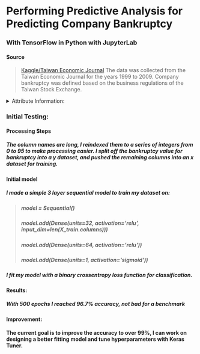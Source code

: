 # Performing Predictive Analysis for Predicting Company Bankruptcy 
### With TensorFlow in Python with JupyterLab

####  Source

>[Kaggle/Taiwan Economic Journal](https://www.kaggle.com/fedesoriano/company-bankruptcy-prediction)
>The data was collected from the Taiwan Economic Journal for the years 1999 to 2009. Company bankruptcy was defined based on the business regulations of the Taiwan Stock Exchange.

<details>
  <summary>Attribute Information:</summary>
  
   ###### Features:
> ###### Y - Bankrupt?: Class label
> ###### X1 - ROA(C) before interest and depreciation before interest: Return On Total Assets(C)
> ###### X2 - ROA(A) before interest and % after tax: Return On Total Assets(A)
> ###### X3 - ROA(B) before interest and depreciation after tax: Return On Total Assets(B)
> ###### X4 - Operating Gross Margin: Gross Profit/Net Sales
> ###### X5 - Realized Sales Gross Margin: Realized Gross Profit/Net Sales
> ###### X6 - Operating Profit Rate: Operating Income/Net Sales
> ###### X7 - Pre-tax net Interest Rate: Pre-Tax Income/Net Sales
> ###### X8 - After-tax net Interest Rate: Net Income/Net Sales
> ###### X9 - Non-industry income and expenditure/revenue: Net Non-operating Income Ratio
> ###### X10 - Continuous interest rate (after tax): Net Income-Exclude Disposal Gain or Loss/Net Sales
> ###### X11 - Operating Expense Rate: Operating Expenses/Net Sales
> ###### X12 - Research and development expense rate: (Research and Development Expenses)/Net Sales
> ###### X13 - Cash flow rate: Cash Flow from Operating/Current Liabilities
> ###### X14 - Interest-bearing debt interest rate: Interest-bearing Debt/Equity
> ###### X15 - Tax rate (A): Effective Tax Rate
> ###### X16 - Net Value Per Share (B): Book Value Per Share(B)
> ###### X17 - Net Value Per Share (A): Book Value Per Share(A)
> ###### X18 - Net Value Per Share (C): Book Value Per Share(C)
> ###### X19 - Persistent EPS in the Last Four Seasons: EPS-Net Income
> ###### X20 - Cash Flow Per Share
> ###### X21 - Revenue Per Share (Yuan ¥): Sales Per Share
> ###### X22 - Operating Profit Per Share (Yuan ¥): Operating Income Per Share
> ###### X23 - Per Share Net profit before tax (Yuan ¥): Pretax Income Per Share
> ###### X24 - Realized Sales Gross Profit Growth Rate
> ###### X25 - Operating Profit Growth Rate: Operating Income Growth
> ###### X26 - After-tax Net Profit Growth Rate: Net Income Growth
> ###### X27 - Regular Net Profit Growth Rate: Continuing Operating Income after Tax Growth
> ###### X28 - Continuous Net Profit Growth Rate: Net Income-Excluding Disposal Gain or Loss Growth
> ###### X29 - Total Asset Growth Rate: Total Asset Growth
> ###### X30 - Net Value Growth Rate: Total Equity Growth
> ###### X31 - Total Asset Return Growth Rate Ratio: Return on Total Asset Growth
> ###### X32 - Cash Reinvestment %: Cash Reinvestment Ratio
> ###### X33 - Current Ratio
> ###### X34 - Quick Ratio: Acid Test
> ###### X35 - Interest Expense Ratio: Interest Expenses/Total Revenue
> ###### X36 - Total debt/Total net worth: Total Liability/Equity Ratio
> ###### X37 - Debt ratio %: Liability/Total Assets
> ###### X38 - Net worth/Assets: Equity/Total Assets
> ###### X39 - Long-term fund suitability ratio (A): (Long-term Liability+Equity)/Fixed Assets
> ###### X40 - Borrowing dependency: Cost of Interest-bearing Debt
> ###### X41 - Contingent liabilities/Net worth: Contingent Liability/Equity
> ###### X42 - Operating profit/Paid-in capital: Operating Income/Capital
> ###### X43 - Net profit before tax/Paid-in capital: Pretax Income/Capital
> ###### X44 - Inventory and accounts receivable/Net value: (Inventory+Accounts Receivables)/Equity
> ###### X45 - Total Asset Turnover
> ###### X46 - Accounts Receivable Turnover
> ###### X47 - Average Collection Days: Days Receivable Outstanding
> ###### X48 - Inventory Turnover Rate (times)
> ######X49 - Fixed Assets Turnover Frequency
> ######X50 - Net Worth Turnover Rate (times): Equity Turnover
> ###### X51 - Revenue per person: Sales Per Employee
> ###### X52 - Operating profit per person: Operation Income Per Employee
> ###### X53 - Allocation rate per person: Fixed Assets Per Employee
> ###### X54 - Working Capital to Total Assets
> ###### X55 - Quick Assets/Total Assets
> ###### X56 - Current Assets/Total Assets
> ###### X57 - Cash/Total Assets
> ###### X58 - Quick Assets/Current Liability
> ###### X59 - Cash/Current Liability
> ###### X60 - Current Liability to Assets
> ###### X61 - Operating Funds to Liability
> ###### X62 - Inventory/Working Capital
> ###### X63 - Inventory/Current Liability
> ###### X64 - Current Liabilities/Liability
> ###### X65 - Working Capital/Equity
> ###### X66 - Current Liabilities/Equity
> ###### X67 - Long-term Liability to Current Assets
> ###### X68 - Retained Earnings to Total Assets
> ###### X69 - Total income/Total expense
> ###### X70 - Total expense/Assets
> ###### X71 - Current Asset Turnover Rate: Current Assets to Sales
> ###### X72 - Quick Asset Turnover Rate: Quick Assets to Sales
> ###### X73 - Working capitcal Turnover Rate: Working Capital to Sales
> ###### X74 - Cash Turnover Rate: Cash to Sales
> ###### X75 - Cash Flow to Sales
> ###### X76 - Fixed Assets to Assets
> ###### X77 - Current Liability to Liability
> ###### X78 - Current Liability to Equity
> ###### X79 - Equity to Long-term Liability
> ###### X80 - Cash Flow to Total Assets
> ###### X81 - Cash Flow to Liability
> ###### X82 - CFO to Assets
> ###### X83 - Cash Flow to Equity
> ###### X84 - Current Liability to Current Assets
> ###### X85 - Liability-Assets Flag: 1 if Total Liability exceeds Total Assets, 0 otherwise
> ###### X86 - Net Income to Total Assets
> ###### X87 - Total assets to GNP price
> ###### X88 - No-credit Interval
> ###### X89 - Gross Profit to Sales
> ###### X90 - Net Income to Stockholder's Equity
> ###### X91 - Liability to Equity
> ###### X92 - Degree of Financial Leverage (DFL)
> ###### X93 - Interest Coverage Ratio (Interest expense to EBIT)
> ###### X94 - Net Income Flag: 1 if Net Income is Negative for the last two years, 0 otherwise
> ###### X95 - Equity to Liability

</details>

### Initial Testing:

#### Processing Steps
##### The column names are long, I reindexed them to a series of integers from 0 to 95 to make processing easier. I split off the bankruptcy value for bankruptcy into a y dataset, and pushed the remaining columns into an x dataset for training. 

#### Initial model
##### I made a simple 3 layer sequential model to train my dataset on: 

> ##### model = Sequential()
> ##### model.add(Dense(units=32, activation='relu', input_dim=len(X_train.columns)))
> ##### model.add(Dense(units=64, activation='relu'))
> ##### model.add(Dense(units=1, activation='sigmoid'))

 
##### I fit my model with a binary crossentropy loss function for classification.

#### Results:
##### With 500 epochs I reached 96.7% accuracy, not bad for a benchmark

#### Improvement: 
#### The current goal is to improve the accuracy to over 99%, I can work on designing a better fitting model and tune hyperparameters with Keras Tuner. 
